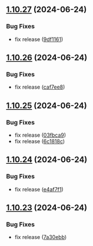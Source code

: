 ## [1.10.27](https://github.com/hattaalfaritzy/hzy-ui/compare/v1.10.26...v1.10.27) (2024-06-24)


### Bug Fixes

* fix release ([9df1161](https://github.com/hattaalfaritzy/hzy-ui/commit/9df1161ad2d7947158906c04a2ec20123bc0b090))



## [1.10.26](https://github.com/hattaalfaritzy/hzy-ui/compare/v1.10.25...v1.10.26) (2024-06-24)


### Bug Fixes

* fix release ([caf7ee8](https://github.com/hattaalfaritzy/hzy-ui/commit/caf7ee89fcbd862c3e95462236ca871a0efc4d63))



## [1.10.25](https://github.com/hattaalfaritzy/hzy-ui/compare/v1.10.24...v1.10.25) (2024-06-24)


### Bug Fixes

* fix release ([03fbca9](https://github.com/hattaalfaritzy/hzy-ui/commit/03fbca94e719774348a9a87ce50b5c54c515d772))
* fix release ([6c1818c](https://github.com/hattaalfaritzy/hzy-ui/commit/6c1818cfd7ca68accf1e6f637f2076d4b6218ebb))



## [1.10.24](https://github.com/hattaalfaritzy/hzy-ui/compare/v1.10.23...v1.10.24) (2024-06-24)


### Bug Fixes

* fix release ([e4af7f1](https://github.com/hattaalfaritzy/hzy-ui/commit/e4af7f1a8fdfb115bfb822896eec19757e8c3183))



## [1.10.23](https://github.com/hattaalfaritzy/hzy-ui/compare/v1.10.22...v1.10.23) (2024-06-24)


### Bug Fixes

* fix release ([7a30ebb](https://github.com/hattaalfaritzy/hzy-ui/commit/7a30ebbf0dd188c99650fba9c2df74e4dbd7fe31))



